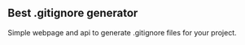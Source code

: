 
## Best .gitignore generator

Simple webpage and api to generate .gitignore files for your project.

